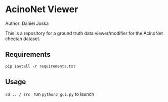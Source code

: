 # AcinoNet Viewer

Author:     Daniel Joska

This is a repository for a ground truth data viewer/modifier for the AcinoNet cheetah dataset.

## Requirements

`pip install -r requirements.txt`

## Usage

`cd .. / src ` run `python3 gui.py` to launch
